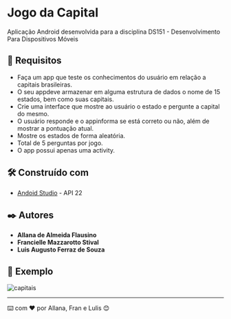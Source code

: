 # Jogo da Capital

Aplicação Android desenvolvida para a disciplina DS151 - Desenvolvimento Para Dispositivos Móveis

## 🚀 Requisitos

* Faça um app que teste os conhecimentos do usuário em relação a capitais brasileiras.
* O seu appdeve armazenar em alguma estrutura de dados o nome de 15 estados, bem como suas capitais. 
* Crie uma interface que mostre ao usuário o estado e pergunte a capital do mesmo. 
* O usuário responde e o appinforma se está correto ou não, além de mostrar a pontuação atual.
* Mostre os estados de forma aleatória.
* Total de 5 perguntas por jogo.
* O app possui apenas uma activity.

## 🛠️ Construído com

* [Andoid Studio](https://developer.android.com/studio) - API 22

## ✒️ Autores

* **Allana de Almeida Flausino**
* **Francielle Mazzarotto Stival** 
* **Luis Augusto Ferraz de Souza**

## 📄 Exemplo

![capitais](https://user-images.githubusercontent.com/66281304/176062709-39a48b3a-1b5a-429c-ab28-5fcdf60b57ac.jpg)

---
⌨️ com ❤️ por Allana, Fran e Lulis 😊
